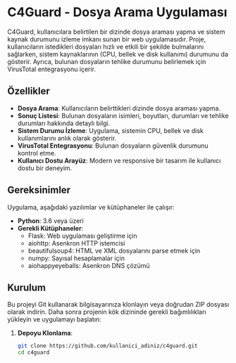 # C4Guard - Dosya Arama Uygulaması

C4Guard, kullanıcılara belirtilen bir dizinde dosya araması yapma ve sistem kaynak durumunu izleme imkanı sunan bir web uygulamasıdır. Proje, kullanıcıların istedikleri dosyaları hızlı ve etkili bir şekilde bulmalarını sağlarken, sistem kaynaklarının (CPU, bellek ve disk kullanımı) durumunu da gösterir. Ayrıca, bulunan dosyaların tehlike durumunu belirlemek için VirusTotal entegrasyonu içerir.

## Özellikler

- **Dosya Arama**: Kullanıcıların belirttikleri dizinde dosya araması yapma.
- **Sonuç Listesi**: Bulunan dosyaların isimleri, boyutları, durumları ve tehlike durumları hakkında detaylı bilgi.
- **Sistem Durumu İzleme**: Uygulama, sistemin CPU, bellek ve disk kullanımlarını anlık olarak gösterir.
- **VirusTotal Entegrasyonu**: Bulunan dosyaların güvenlik durumunu kontrol etme.
- **Kullanıcı Dostu Arayüz**: Modern ve responsive bir tasarım ile kullanıcı dostu bir deneyim.

## Gereksinimler

Uygulama, aşağıdaki yazılımlar ve kütüphaneler ile çalışır:

- **Python**: 3.6 veya üzeri
- **Gerekli Kütüphaneler**:
  - Flask: Web uygulaması geliştirme için
  - aiohttp: Asenkron HTTP istemcisi
  - beautifulsoup4: HTML ve XML dosyalarını parse etmek için
  - numpy: Sayısal hesaplamalar için
  - aiohappyeyeballs: Asenkron DNS çözümü

## Kurulum

Bu projeyi Git kullanarak bilgisayarınıza klonlayın veya doğrudan ZIP dosyası olarak indirin. Daha sonra projenin kök dizininde gerekli bağımlılıkları yükleyin ve uygulamayı başlatın:

1. **Depoyu Klonlama**: 
   ```bash
   git clone https://github.com/kullanici_adiniz/c4guard.git
   cd c4guard
